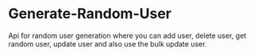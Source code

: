 ﻿# Generate-Random-User
Api for random user generation where you can add user, delete user, get random user, update user and also use the bulk update user.
